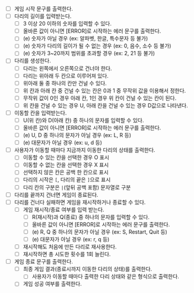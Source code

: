 - [ ] 게임 시작 문구를 출력한다.
- [ ] 다리의 길이를 입력받는다.
    - [ ] 3 이상 20 이하의 숫자를 입력할 수 있다.
    - [ ] 올바른 값이 아니면 [ERROR]로 시작하는 에러 문구를 출력한다.
    - [ ] (e) 숫자가 아닐 경우 (ex: 알파벳, 한글, 특수문자 등 불가)
    - [ ] (e) 숫자가 다리의 길이가 될 수 없는 경우 (ex: 0, 음수, 소수 등 불가)
    - [ ] (e) 숫자가 3~20까지 범위를 초과할 경우 (ex: 2, 21 등 불가)
- [ ] 다리를 생성한다.
    - [ ] 다리는 왼쪽에서 오른쪽으로 건너야 한다.
    - [ ] 다리는 위아래 두 칸으로 이루어져 있다.
    - [ ] 위아래 둘 중 하나의 칸만 건널 수 있다.
    - [ ] 위 칸과 아래 칸 중 건널 수 있는 칸은 0과 1 중 무작위 값을 이용해서 정한다.
    - [ ] 무작위 값이 0인 경우 아래 칸, 1인 경우 위 칸이 건널 수 있는 칸이 된다.
    - [ ] 위 칸을 건널 수 있는 경우 U, 아래 칸을 건널 수 있는 경우 D값으로 나타낸다.
- [ ] 이동할 칸을 입력받는다.
    - [ ] U(위 칸)와 D(아래 칸) 중 하나의 문자를 입력할 수 있다.
    - [ ] 올바른 값이 아니면 [ERROR]로 시작하는 에러 문구를 출력한다.
    - [ ] (e) U, D 중 하나의 문자가 아닐 경우 (ex: L, R 등)
    - [ ] (e) 대문자가 아닐 경우 (ex: u, d 등)
- [ ] 사용자가 이동할 때마다 지금까지 이동한 다리의 상태를 출력한다.
    - [ ] 이동할 수 있는 칸을 선택한 경우 O 표시
    - [ ] 이동할 수 없는 칸을 선택한 경우 X 표시
    - [ ] 선택하지 않은 칸은 공백 한 칸으로 표시
    - [ ] 다리의 시작은 `[`, 다리의 끝은 `]`으로 표시
    - [ ] 다리 칸의 구분은 `|`(앞뒤 공백 포함) 문자열로 구분
- [ ] 다리를 끝까지 건너면 게임이 종료된다.
- [ ] 다리를 건너다 실패하면 게임을 재시작하거나 종료할 수 있다.
    - [ ] 게임 재시작/종료 여부를 입력 받는다.
        - [ ] R(재시작)과 Q(종료) 중 하나의 문자를 입력할 수 있다.
        - [ ] 올바른 값이 아니면 [ERROR]로 시작하는 에러 문구를 출력한다.
        - [ ] (e) R, Q 중 하나의 문자가 아닐 경우 (ex: S, Restart, Quit 등)
        - [ ] (e) 대문자가 아닐 경우 (ex: r, q 등)
    - [ ] 재시작해도 처음에 만든 다리로 재사용한다.
    - [ ] 재시작하면 총 시도한 횟수를 1회 늘린다.
- [ ] 게임 종료 문구를 출력한다.
    - [ ] 최종 게임 결과(종료시까지 이동한 다리의 상태)를 출력한다.
        - [ ] 사용자가 이동할 때마다 출력한 다리 상태와 같은 형식으로 출력한다.
    - [ ] 게임 성공 여부를 출력한다.